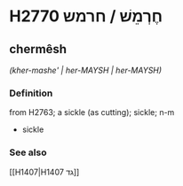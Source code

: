 # H2770 חֶרְמֵשׁ / חרמש

## chermêsh

_(kher-mashe' | her-MAYSH | her-MAYSH)_

### Definition

from H2763; a sickle (as cutting); sickle; n-m

- sickle

### See also

[[H1407|H1407 גד]]

